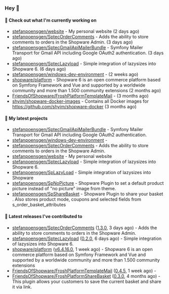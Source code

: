 ### Hey 👋

#### 👷 Check out what I'm currently working on

- [stefanpoensgen/website](https://github.com/stefanpoensgen/website) - My personal website (2 days ago)
- [stefanpoensgen/SptecOrderComments](https://github.com/stefanpoensgen/SptecOrderComments) - Adds the ability to store comments to orders in the Shopware Admin. (3 days ago)
- [stefanpoensgen/SptecGmailApiMailerBundle](https://github.com/stefanpoensgen/SptecGmailApiMailerBundle) - Symfony Mailer Transport for Gmail API including Google OAuth2 authentication. (3 days ago)
- [stefanpoensgen/SptecLazyload](https://github.com/stefanpoensgen/SptecLazyload) - Simple integration of lazysizes into Shopware 6. (6 days ago)
- [stefanpoensgen/windows-dev-environment](https://github.com/stefanpoensgen/windows-dev-environment) -  (2 weeks ago)
- [shopware/platform](https://github.com/shopware/platform) - Shopware 6 is an open commerce platform based on Symfony Framework and Vue and supported by a worldwide community and more than 1.500 community extensions (2 months ago)
- [FriendsOfShopware/FroshPlatformTemplateMail](https://github.com/FriendsOfShopware/FroshPlatformTemplateMail) -  (3 months ago)
- [shyim/shopware-docker-images](https://github.com/shyim/shopware-docker-images) - Contains all Docker images for https://github.com/shyim/shopware-docker (3 months ago)

#### 🌱 My latest projects

- [stefanpoensgen/SptecGmailApiMailerBundle](https://github.com/stefanpoensgen/SptecGmailApiMailerBundle) - Symfony Mailer Transport for Gmail API including Google OAuth2 authentication.
- [stefanpoensgen/windows-dev-environment](https://github.com/stefanpoensgen/windows-dev-environment) - 
- [stefanpoensgen/SptecOrderComments](https://github.com/stefanpoensgen/SptecOrderComments) - Adds the ability to store comments to orders in the Shopware Admin.
- [stefanpoensgen/website](https://github.com/stefanpoensgen/website) - My personal website
- [stefanpoensgen/SptecLazyload](https://github.com/stefanpoensgen/SptecLazyload) - Simple integration of lazysizes into Shopware 6.
- [stefanpoensgen/SpLazyLoad](https://github.com/stefanpoensgen/SpLazyLoad) - Simple integration of lazysizes into Shopware
- [stefanpoensgen/SpNoPicture](https://github.com/stefanpoensgen/SpNoPicture) - Shopware Plugin to set a default product picture instead of &#34;no picture&#34; image from theme.
- [stefanpoensgen/SpShareBasket](https://github.com/stefanpoensgen/SpShareBasket) - Shopware Plugin to share your basket . Also stores product mode, coupons and selected fields from s_order_basket_attributes

#### 🔭 Latest releases I've contributed to

- [stefanpoensgen/SptecOrderComments](https://github.com/stefanpoensgen/SptecOrderComments) ([1.3.0](https://github.com/stefanpoensgen/SptecOrderComments/releases/tag/1.3.0), 3 days ago) - Adds the ability to store comments to orders in the Shopware Admin.
- [stefanpoensgen/SptecLazyload](https://github.com/stefanpoensgen/SptecLazyload) ([0.2.0](https://github.com/stefanpoensgen/SptecLazyload/releases/tag/0.2.0), 6 days ago) - Simple integration of lazysizes into Shopware 6.
- [shopware/platform](https://github.com/shopware/platform) ([v6.4.16.0](https://github.com/shopware/platform/releases/tag/v6.4.16.0), 1 week ago) - Shopware 6 is an open commerce platform based on Symfony Framework and Vue and supported by a worldwide community and more than 1.500 community extensions
- [FriendsOfShopware/FroshPlatformTemplateMail](https://github.com/FriendsOfShopware/FroshPlatformTemplateMail) ([0.4.5](https://github.com/FriendsOfShopware/FroshPlatformTemplateMail/releases/tag/0.4.5), 1 week ago) - 
- [FriendsOfShopware/FroshPlatformShareBasket](https://github.com/FriendsOfShopware/FroshPlatformShareBasket) ([0.3.0](https://github.com/FriendsOfShopware/FroshPlatformShareBasket/releases/tag/0.3.0), 4 months ago) - This plugin allows your customers to save the current basket and share it via link.
